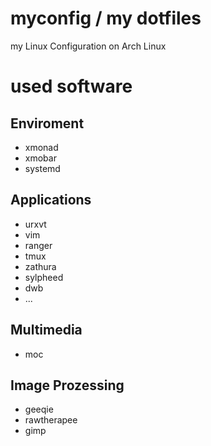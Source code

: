 myconfig / my dotfiles
======================

my Linux Configuration on Arch Linux

# used software
## Enviroment
- xmonad
- xmobar
- systemd

## Applications
- urxvt
- vim
- ranger
- tmux
- zathura
- sylpheed
- dwb
- ...

## Multimedia
- moc

## Image Prozessing
- geeqie
- rawtherapee
- gimp

<!--- vim: set ft=md : -->
